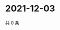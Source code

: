# 2021-12-03

共 0 条

<!-- BEGIN WEIBO -->
<!-- 最后更新时间 Fri Dec 03 2021 03:09:43 GMT+0800 (China Standard Time) -->

<!-- END WEIBO -->
